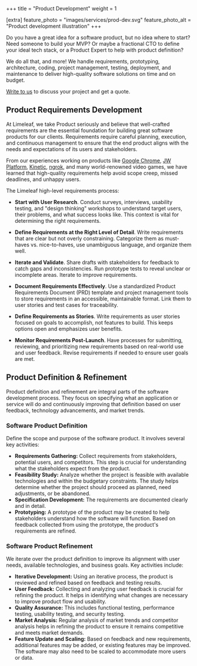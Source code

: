 +++
title = "Product Development"
weight = 1

[extra]
feature_photo = "images/services/prod-dev.svg"
feature_photo_alt = "Product development illustration"
+++

Do you have a great idea for a software product, but no idea where to start? Need someone to build your MVP? Or maybe a fractional CTO to define your ideal tech stack, or a Product Expert to help with product definition?

We do all that, and more! We handle requirements, prototyping, architecture, coding, project management, testing, deployment, and maintenance to deliver high-quality software solutions on time and on budget. 

[Write to us](https://limeleaf.io/contact/ "Contact us") to discuss your project and get a quote.

<!-- more -->

## Product Requirements Development

At Limeleaf, we take Product seriously and believe that well-crafted requirements are the essential foundation for building great software products for our clients. Requirements require careful planning, execution, and continuous management to ensure that the end product aligns with the needs and expectations of its users and stakeholders.

From our experiences working on products like [Google Chrome](https://www.google.com/chrome/), [JW Platform](https://jwplayer.com), [Kinetic](https://www.wearkinetic.com/), [ngrok](https://ngrok.com), and many world-renowned video games, we have learned that high-quality requirements help avoid scope creep, missed deadlines, and unhappy users.

The Limeleaf high-level requirements process:

- **Start with User Research**. Conduct surveys, interviews, usability testing, and "design thinking" workshops to understand target users, their problems, and what success looks like. This context is vital for determining the right requirements.

- **Define Requirements at the Right Level of Detail**. Write requirements that are clear but not overly constraining. Categorize them as must-haves vs. nice-to-haves, use unambiguous language, and organize them well.

- **Iterate and Validate**. Share drafts with stakeholders for feedback to catch gaps and inconsistencies. Run prototype tests to reveal unclear or incomplete areas. Iterate to improve requirements.

- **Document Requirements Effectively**. Use a standardized Product Requirements Document (PRD) template and project management tools to store requirements in an accessible, maintainable format. Link them to user stories and test cases for traceability.

- **Define Requirements as Stories**. Write requirements as user stories focused on goals to accomplish, not features to build. This keeps options open and emphasizes user benefits.

- **Monitor Requirements Post-Launch**. Have processes for submitting, reviewing, and prioritizing new requirements based on real-world use and user feedback. Revise requirements if needed to ensure user goals are met.

## Product Definition & Refinement

Product definition and refinement are integral parts of the software development process. They focus on specifying what an application or service will do and continuously improving that definition based on user feedback, technology advancements, and market trends.

### Software Product Definition

Define the scope and purpose of the software product. It involves several key activities:

- **Requirements Gathering:** Collect requirements from stakeholders, potential users, and competitors. This step is crucial for understanding what the stakeholders expect from the product.
- **Feasibility Study:** Analyze whether the project is feasible with available technologies and within the budgetary constraints. The study helps determine whether the project should proceed as planned, need adjustments, or be abandoned.
- **Specification Development:** The requirements are documented clearly and in detail.
- **Prototyping:** A prototype of the product may be created to help stakeholders understand how the software will function. Based on feedback collected from using the prototype, the product's requirements are refined.

### Software Product Refinement

We iterate over the product definition to improve its alignment with user needs, available technologies, and business goals. Key activities include:

- **Iterative Development:** Using an iterative process, the product is reviewed and refined based on feedback and testing results.
- **User Feedback:** Collecting and analyzing user feedback is crucial for refining the product. It helps in identifying what changes are necessary to improve product flow and usability.
- **Quality Assurance:** This includes functional testing, performance testing, usability testing, and security testing.
- **Market Analysis:** Regular analysis of market trends and competitor analysis helps in refining the product to ensure it remains competitive and meets market demands.
- **Feature Update and Scaling:** Based on feedback and new requirements, additional features may be added, or existing features may be improved. The software may also need to be scaled to accommodate more users or data.

